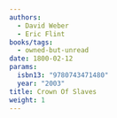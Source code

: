 ```yaml
---
authors:
  - David Weber
  - Eric Flint
books/tags:
  - owned-but-unread
date: 1800-02-12
params:
  isbn13: "9780743471480"
  year: "2003"
title: Crown Of Slaves
weight: 1
---
```


<!--more-->

